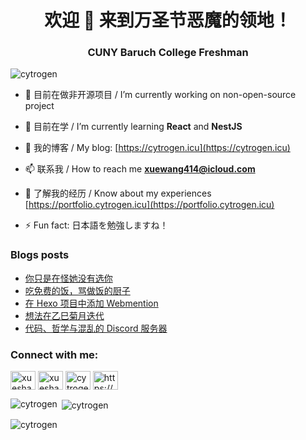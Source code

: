 <h1 align="center">欢迎 👋 来到万圣节恶魔的领地！</h1>
<h3 align="center">CUNY Baruch College Freshman</h3>

<p align="left"> <img src="https://komarev.com/ghpvc/?username=cytrogen&label=Profile%20views&color=0e75b6&style=flat" alt="cytrogen" /> </p>

[//]: # (<p align="left"> <a href="https://github.com/ryo-ma/github-profile-trophy"><img src="https://github-profile-trophy.vercel.app/?username=cytrogen" alt="cytrogen" /></a> </p>)

- 🔭 目前在做非开源项目 / I’m currently working on non-open-source project

- 🌱 目前在学 / I’m currently learning **React** and **NestJS**

- 📝 我的博客 / My blog: [https://cytrogen.icu](https://cytrogen.icu)

- 📫 联系我 / How to reach me **xuewang414@icloud.com**

- 📄 了解我的经历 / Know about my experiences [https://portfolio.cytrogen.icu](https://portfolio.cytrogen.icu)

- ⚡ Fun fact: 日本語を勉強しますね！

### Blogs posts
<!-- BLOG-POST-LIST:START -->
- [你只是在怪她没有选你](https://cytrogen.icu/posts/e0dc.html)
- [吃免费的饭，骂做饭的厨子](https://cytrogen.icu/posts/a2a2.html)
- [在 Hexo 项目中添加 Webmention](https://cytrogen.icu/posts/1de.html)
- [想法在乙巳菊月迭代](https://cytrogen.icu/posts/dc84.html)
- [代码、哲学与混乱的 Discord 服务器](https://cytrogen.icu/posts/828f.html)
<!-- BLOG-POST-LIST:END -->

<h3 align="left">Connect with me:</h3>
<p align="left">
<a href="https://linkedin.com/in/xueshanw" target="blank"><img align="center" src="https://raw.githubusercontent.com/rahuldkjain/github-profile-readme-generator/master/src/images/icons/Social/linked-in-alt.svg" alt="xueshanw" height="30" width="40" /></a>
<a href="https://www.facebook.com/profile.php?id=61550253733197&mibextid=LQQJ4d" target="blank"><img align="center" src="https://raw.githubusercontent.com/rahuldkjain/github-profile-readme-generator/master/src/images/icons/Social/facebook.svg" alt="xueshan wang" height="30" width="40" /></a>
<a href="https://discord.gg/cytrogen64" target="blank"><img align="center" src="https://raw.githubusercontent.com/rahuldkjain/github-profile-readme-generator/master/src/images/icons/Social/discord.svg" alt="cytrogen64" height="30" width="40" /></a>
<a href="/https://cytrogen.icu/atom.xml" target="blank"><img align="center" src="https://raw.githubusercontent.com/rahuldkjain/github-profile-readme-generator/master/src/images/icons/Social/rss.svg" alt="https://cytrogen.icu/atom.xml" height="30" width="40" /></a>
</p>

<p><img align="left" src="https://github-readme-stats.vercel.app/api/top-langs?username=cytrogen&show_icons=true&theme=radical&locale=en&layout=compact&hide=SCSS,Less,CSS" alt="cytrogen" /></p>

<p>&nbsp;<img align="center" src="https://github-readme-stats.vercel.app/api?username=cytrogen&show_icons=true&theme=radical&locale=en" alt="cytrogen" /></p>

<p><img align="center" src="https://github-readme-streak-stats.herokuapp.com/?user=cytrogen&theme=highcontrast" alt="cytrogen" /></p>
